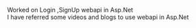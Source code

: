 Worked on Login ,SignUp webapi in Asp.Net <br>
I have referred some videos and blogs to use webapi in Asp.Net
